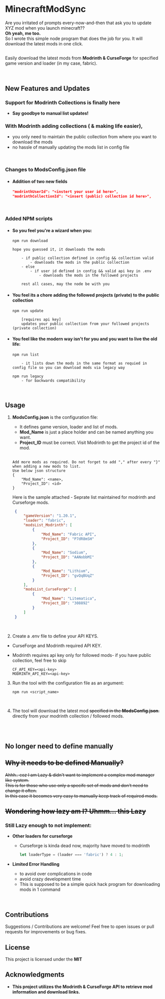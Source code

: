 # **MinecraftModSync**

Are you irritated of prompts every-now-and-then that ask you to update XYZ mod when you launch minecraft?? <br>
<b>Oh yeah, me too.</b> 
<br>
So I wrote this simple node program that does the job for you. It will download the latest mods in one click.

##

Easily download the latest mods from <b>Modrinth & CurseForge</b> for specified game version and loader (in my case, fabric).<br/>

<br/>

## **New Features and Updates**

### Support for **Modrinth Collections** is finally here

- **Say goodbye to manual list updates!**



### With Modrinth adding collections ( & making life easier), 
- you only need to maintain the public collection from where you want to download the mods 
- no hassle of manually updating the mods list in config file

<br/>

### Changes to ModsConfig.json file
- #### Addition of two new fields
 

    ```json
    "modrinthUserId": "<instert your user id here>",
    "modrinthCollectionId": "<insert (public) collection id here>",
    ```

<br/>

### Added NPM scripts 

- #### So you feel you're a wizard when you:

    ```
    npm run download

    hope you guessed it, it downloads the mods

        - if public collection defined in config && collection valid
            - downloads the mods in the public collection
        - else
            - if user id defined in config && valid api key in .env       
                - downloads the mods in the followed projects
        
        rest all cases, may the node be with you
    ```

- #### You feel its a chore adding the followed projects (private) to the public collection
    ```
    npm run update

        [requires api key]
        updates your public collection from your followed projects (private collection) 
    ```

- #### You feel like the modern way isn't for you and you want to live the old life:
    ```
    npm run list

        - it lists down the mods in the same format as requied in config file so you can download mods via legacy way

    npm run legacy
        - for backwards compatibility
    ```

<br/>

## Usage

1. <b>ModsConfig.json</b> is the configuration file:
   <ul><li>It defines game version, loader and list of mods.</li>
   <li><b>Mod_Name</b> is just a place holder and can be named anything you want.</li>
   <li><b>Project_ID</b> must be correct. Visit Modrinth to get the project id of the mod.</li></ul><br>
    
    ```
    Add more mods as required. Do not forget to add "," after every "}" when adding a new mods to list.
    Use below json structure
    {
        "Mod_Name": <name>,
        "Project_ID": <id>
    }
    ```

   Here is the sample attached - Seprate list maintained for modrinth and Curseforge mods. 
   
   ```json
    {
        "gameVersion": "1.20.1",
        "loader": "fabric",
        "modsList_Modrinth": [
            {
                "Mod_Name": "Fabric API",
                "Project_ID": "P7dR8mSH"
            },
            {
                "Mod_Name": "Sodium",
                "Project_ID": "AANobbMI"
            },
            {
                "Mod_Name": "Lithium",
                "Project_ID": "gvQqBUqZ"
            }
        ],
        "modsList_CurseForge": [
            {
                "Mod_Name": "Litematica",
                "Project_ID": "308892"
            }
        ]
    }
    ```

   <br>
    
2. Create a .env file to define your API KEYS. 
- CurseForge and Modrinth required API KEY. 
- Modrinth requires api key only for followed mods- if you have public collection, feel free to skip 

    ```
    CF_API_KEY=<api-key>
    MODRINTH_API_KEY=<api-key>
    ```


3. Run the tool with the configuration file as an argument:
   ```
   npm run <script_name>
   ```

   <br>

4. The tool will download the latest mod <s>specified in the <b>ModsConfig.json</b>.</s> directly from your modrinth collection / followed mods.
<br>
<br>

##  No longer need to define manually

<del>

## Why it needs to be defined Manually?
Ahhh.. coz I am Lazy & didn't want to implement a complex mod manager like system.<br>
This is for those who use only a specifc set of mods and don't need to change it often.<br>
In this case it becomes very easy to manually keep track of required mods.

## Wondering how lazy am I? Uhmm... this Lazy

</del>

### Still Lazy enough to not implement: 
- **Other loaders for curseforge**  

    - Curseforge is kinda dead now, majority have moved to modrinth
     
        ```js
        let loaderType = (loader === 'fabric') ? 4 : 1;
        ```

- **Limited Error Handling** 
    - to avoid over complications in code
    - avoid crazy development time
    - This is supposed to be a simple quick hack program for downloading mods in 1 command 

<br/>


## Contributions

Suggestions / Contributions are welcome! Feel free to open issues or pull requests for improvements or bug fixes.

## License

This project is licensed under the <b>MIT<b>

## Acknowledgments

- This project utilizes the Modrinth & CurseForge API to retrieve mod information and download links.

